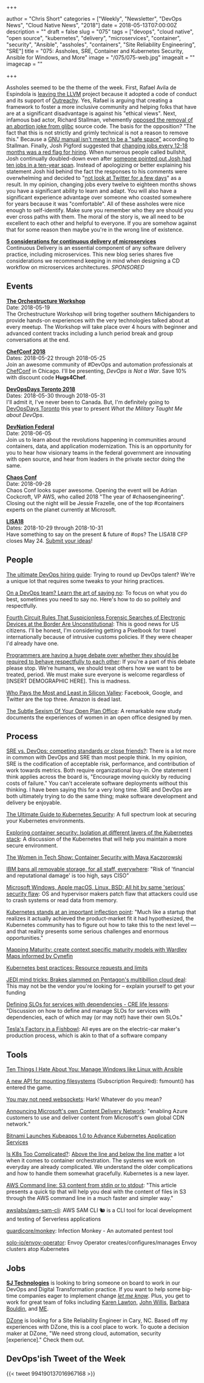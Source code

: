 +++

author = "Chris Short"
categories = ["Weekly", "Newsletter", "DevOps News", "Cloud Native News", "2018"]
date = 2018-05-13T07:00:00Z
description = ""
draft = false
slug = "075"
tags = ["devops", "cloud native", "open source", "kubernetes", "delivery", "microservices", "container", "security", "Ansible", "assholes", "containers", "Site Reliability Engineering", "SRE"]
title = "075: Assholes, SRE, Container and Kubernetes Security, Ansible for Windows, and More"
image = "/075/075-web.jpg"
imagealt = ""
imagecap = ""

+++

Assholes seemed to be the theme of the week. First, Rafael Avila de Espindola is [leaving the LLVM](https://lists.llvm.org/pipermail/llvm-dev/2018-May/122922.html) project because it adopted a code of conduct and its support of [Outreachy](https://www.outreachy.org/). Yes, Rafael is arguing that creating a framework to foster a more inclusive community and helping folks that have are at a significant disadvantage is against his "ethical views". Next, infamous bad actor, Richard Stallman, vehemently [opposed the removal of an abortion joke from glibc](https://lwn.net/SubscriberLink/753646/fdf5a92e1f87c69e/) source code. The basis for the opposition? "The fact that this is
not strictly and grimly technical is not a reason to remove this." Because a [GNU manual isn't meant to be a "safe space"](https://lwn.net/Articles/753654/) according to Stallman. Finally, Josh Pigford suggested that [changing jobs every 12-18 months was a red flag for hiring](https://twitter.com/shpigford/status/994583740943929346?s=12). When numerous people called bullshit, Josh continually doubled-down even after [someone pointed out Josh had ten jobs in a ten-year span](https://twitter.com/mordorinc/status/995190017394819072). Instead of apologizing or better explaining his statement Josh hid behind the fact the responses to his comments were overwhelming and decided to "[not look at Twitter for a few days](https://twitter.com/Shpigford/status/995008192429088769)" as a result. In my opinion, changing jobs every twelve to eighteen months shows you have a significant ability to learn and adapt. You will also have a significant experience advantage over someone who coasted somewhere for years because it was "comfortable". All of these assholes were nice enough to self-identify. Make sure you remember who they are should you ever cross paths with them. The moral of the story is, we all need to be excellent to each other and helpful to everyone. If you are somehow against that for some reason then maybe you're in the wrong line of existence.

[**5 considerations for continuous delivery of microservices**](https://www.gocd.org/2018/04/25/five-considerations-continuous-delivery-microservices/?utm_campaign=cd_microservices&utm_medium=newsletter_ad&utm_source=devopsish&utm_content=cd_microservices_blog&utm_term=)  
Continuous Delivery is an essential component of any software delivery practice, including microservices. This new blog series shares five considerations we recommend keeping in mind when designing a CD workflow on microservices architectures. *SPONSORED*

## Events

[**The Orchestructure Workshop**](https://www.meetup.com/orchestructure/events/250189685/)  
Date: 2018-05-19  
The Orchestructure Workshop will bring together southern Michiganders to provide hands-on experiences with the very technologies talked about at every meetup. The Workshop will take place over 4 hours with beginner and advanced content tracks including a lunch period break and group conversations at the end.

[**ChefConf 2018**](https://chefconf.chef.io/)  
Dates: 2018-05-22 through 2018-05-25  
Join an awesome community of #DevOps and automation professionals at [ChefConf](https://chefconf.chef.io/) in Chicago. I'll be presenting, *DevOps is Not a War*. Save 10% with discount code **Hugs4Chef**.

[**DevOpsDays Toronto 2018**](https://www.devopsdays.org/events/2018-toronto/welcome/)  
Dates: 2018-05-30 through 2018-05-31  
I'll admit it, I've never been to Canada. But, I'm definitely going to [DevOpsDays Toronto](https://www.devopsdays.org/events/2018-toronto/welcome/) this year to present *What the Military Taught Me about DevOps*.

[**DevNation Federal**](https://devnationfederal.org/)  
Date: 2018-06-05  
Join us to learn about the revolutions happening in communities around containers, data, and application modernization. This is an opportunity for you to hear how visionary teams in the federal government are innovating with open source, and hear from leaders in the private sector doing the same.

[**Chaos Conf**](https://chaosconf.splashthat.com/)  
Date: 2018-09-28  
Chaos Conf looks super awesome. Opening the event will be Adrian Cockcroft, VP AWS, who called 2018 "The year of #chaosengineering". Closing out the night will be Jessie Frazelle, one of the top #containers experts on the planet currently at Microsoft.

[**LISA18**](https://www.usenix.org/conference/lisa18)  
Dates: 2018-10-29 through 2018-10-31  
Have something to say on the present & future of #ops? The LISA18 CFP closes May 24. [Submit your ideas](https://www.usenix.org/blog/usenix-lisa18-cfp-nashville)!

## People

[The ultimate DevOps hiring guide](https://opensource.com/article/18/4/ultimate-devops-hiring-guide): Trying to round up DevOps talent? We're a unique lot that requires some tweaks to your hiring practices.

[On a DevOps team? Learn the art of saying no](https://opensource.com/article/18/5/art-saying-no-devops): To focus on what you do best, sometimes you need to say no. Here's how to do so politely and respectfully.

[Fourth Circuit Rules That Suspicionless Forensic Searches of Electronic Devices at the Border Are Unconstitutional](https://www.eff.org/deeplinks/2018/05/fourth-circuit-rules-suspicionless-forensic-searches-electronic-devices-border-are): This is good news for US citizens. I'll be honest, I'm considering getting a Pixelbook for travel internationally because of intrusive customs policies. If they were cheaper I'd already have one.

[Programmers are having a huge debate over whether they should be required to behave respectfully to each other](http://www.businessinsider.com/programmers-debate-requirements-to-behave-respectfully-ccoc-2018-5): If you're a part of this debate please stop. We're humans, we should treat others how we want to be treated, period. We must make sure everyone is welcome regardless of [INSERT DEMOGRAPHIC HERE]. This is madness.

[Who Pays the Most and Least in Silicon Valley](https://www.wired.com/story/who-pays-the-most-and-least-in-silicon-valley): Facebook, Google, and Twitter are the top three. Amazon is dead last.

[The Subtle Sexism Of Your Open Plan Office](https://www.fastcodesign.com/90170941/the-subtle-sexism-of-your-open-plan-office): A remarkable new study documents the experiences of women in an open office designed by men.

## Process

[SRE vs. DevOps: competing standards or close friends?](https://cloudplatform.googleblog.com/2018/05/SRE-vs-DevOps-competing-standards-or-close-friends.html): There is a lot more in common with DevOps and SRE than most people think. In my opinion, SRE is the codification of acceptable risk, performance, and contribution of work towards metrics. Both require organizational buy-in. One statement I think applies across the board is, "Encourage moving quickly by reducing costs of failure." You can't accelerate software deployments without this thinking. I have been saying this for a very long time. SRE and DevOps are both ultimately trying to do the same thing; make software development and delivery be enjoyable.

[The Ultimate Guide to Kubernetes Security](https://neuvector.com/container-security/kubernetes-security-guide/): A full spectrum look at securing your Kubernetes environments.

[Exploring container security: Isolation at different layers of the Kubernetes stack](https://cloudplatform.googleblog.com/2018/05/Exploring-container-security-Isolation-at-different-layers-of-the-Kubernetes-stack.html): A discussion of the Kubernetes that will help you maintain a more secure environment.

[The Women in Tech Show: Container Security with Maya Kaczorowski](https://thewomenintechshow.com/2018/05/07/container-security-with-maya-kaczorowski/)

[IBM bans all removable storage, for all staff, everywhere](https://www.theregister.co.uk/2018/05/10/ibm_bans_all_removable_storage_for_all_staff_everywhere/): "Risk of 'financial and reputational damage' is too high, says CISO"

[Microsoft Windows, Apple macOS, Linux, BSD: All hit by same 'serious' security flaw](https://www.zdnet.com/article/microsoft-windows-apple-macos-linux-bsd-all-hit-by-same-serious-security-flaw/): OS and hypervisor makers patch flaw that attackers could use to crash systems or read data from memory.

[Kubernetes stands at an important inflection point](https://techcrunch.com/2018/05/06/kubernetes-stands-at-an-important-inflection-point/): "Much like a startup that realizes it actually achieved the product-market fit it had hypothesized, the Kubernetes  community has to figure out how to take this to the next level — and that reality presents some serious challenges and enormous opportunities."

[Mapping Maturity: create context specific maturity models with Wardley Maps informed by Cynefin](https://medium.com/@chrisvmcd/mapping-maturity-create-context-specific-maturity-models-with-wardley-maps-informed-by-cynefin-37ffcd1d315)

[Kubernetes best practices: Resource requests and limits](https://cloudplatform.googleblog.com/2018/05/Kubernetes-best-practices-Resource-requests-and-limits.html)

[JEDI mind tricks: Brakes slammed on Pentagon's multibillion cloud deal](https://www.theregister.co.uk/2018/05/08/house_slams_the_brakes_on_pentagons_big_cloud_deal/): This may not be the vendor you're looking for – explain yourself to get your funding

[Defining SLOs for services with dependencies - CRE life lessons](https://cloudplatform.googleblog.com/2018/05/Defining-SLOs-for-services-with-dependencies-CRE-life-lessons.html): "Discussion on how to define and manage SLOs for services with dependencies, each of which may (or may not!) have their own SLOs."

[Tesla's Factory in a Fishbowl](https://www.wsj.com/articles/teslas-factory-in-a-fishbowl-1525716237): All eyes are on the electric-car maker's production process, which is akin to that of a software company

## Tools

[Ten Things I Hate About You: Manage Windows like Linux with Ansible](https://www.ansible.com/blog/ten-things-i-hate-about-you-manage-windows-like-linux-with-ansible)

[A new API for mounting filesystems](https://lwn.net/Articles/753473/) (Subscription Required): fsmount() has entered the game.

[You may not need websockets](https://sipsandbits.com/2018/05/10/you-may-not-need-websockets/): Hark! Whatever do you mean?

[Announcing Microsoft's own Content Delivery Network](https://azure.microsoft.com/en-us/blog/announcing-microsoft-s-own-cdn-network/): "enabling Azure customers to use and deliver content from Microsoft's own global CDN network."

[Bitnami Launches Kubeapps 1.0 to Advance Kubernetes Application Services](http://www.prweb.com/releases/2018/05/prweb15452909.htm)

[Is K8s Too Complicated?](http://jmoiron.net/blog/is-k8s-too-complicated/): [Above the line and below the line matter](https://www.oreilly.com/ideas/above-the-line-below-the-line) a lot when it comes to container orchestration. The systems we work on everyday are already complicated. We understand the older complications and how to handle them somewhat gracefully. Kubernetes is a new layer.

[AWS Command line: S3 content from stdin or to stdout](https://loige.co/aws-command-line-s3-content-from-stdin-or-to-stdout/): "This article presents a quick tip that will help you deal with the content of files in S3 through the AWS command line in a much faster and simpler way."

[awslabs/aws-sam-cli](https://github.com/awslabs/aws-sam-cli): AWS SAM CLI 🐿 is a CLI tool for local development and testing of Serverless applications

[guardicore/monkey](https://github.com/guardicore/monkey): Infection Monkey - An automated pentest tool

[solo-io/envoy-operator](https://github.com/solo-io/envoy-operator): Envoy Operator creates/configures/manages Envoy clusters atop Kubernetes

## Jobs

[**SJ Technologies**](http://sjtechcorp.com/) is looking to bring someone on board to work in our DevOps and Digital Transformation practice. If you want to help some big-time companies eager to implement change [*let me know*](mailto:chris.short@sjtechcorp.com). Plus, you get to work for great team of folks including [Karen Lawton](https://twitter.com/sjtech_karen?lang=en), [John Willis](https://twitter.com/botchagalupe/), [Barbara Bouldin](https://twitter.com/bbouldin711), and [ME](https://chrisshort.net/).

[DZone](http://careers.dzone.com/apply/DBWe0hiNCN/Site-Reliability-Engineer) is looking for a Site Reliability Engineer in Cary, NC. Based off my experiences with DZone, this is a cool place to work. To quote a decision maker at DZone, "We need strong cloud, automation, security [experience]." Check them out.

## DevOps'ish Tweet of the Week

{{< tweet 994190137016967168 >}}
